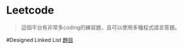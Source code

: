 # Leetcode
>這個平台有非常多coding的練習題，且可以使用多種程式語言答題。

#Designed Linked List
[題目]("https://leetcode.com/problems/design-linked-list/")
